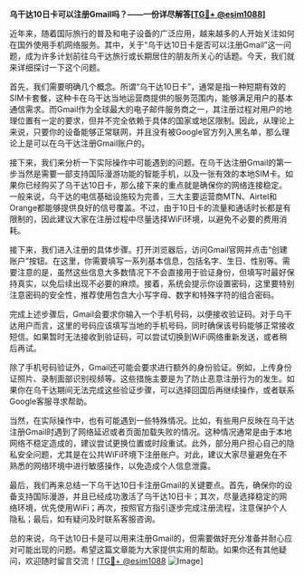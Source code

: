 **乌干达10日卡可以注册Gmail吗？——一份详尽解答[[TG💪+ @esim1088](https://t.me/s/esim1088)]**

近年来，随着国际旅行的普及和电子设备的广泛应用，越来越多的人开始关注如何在国外使用手机网络服务。其中，关于“乌干达10日卡是否可以注册Gmail”这一问题，成为许多计划前往乌干达旅行或长期居住的朋友所关心的话题。今天，我们就来详细探讨一下这个问题。

首先，我们需要明确几个概念。所谓“乌干达10日卡”，通常是指一种短期有效的SIM卡套餐，这种卡在乌干达当地运营商提供的服务范围内，能够满足用户的基本通信需求。而Gmail作为全球最大的电子邮件服务商之一，其注册过程对用户的地理位置有一定的要求，但并不完全依赖于具体的国家或地区限制。因此，从理论上来说，只要你的设备能够正常联网，并且没有被Google官方列入黑名单，那么理论上是可以在乌干达注册Gmail账户的。

接下来，我们来分析一下实际操作中可能遇到的问题。在乌干达注册Gmail的第一步当然是需要一部支持国际漫游功能的智能手机，以及一张有效的本地SIM卡。如果你已经购买了乌干达10日卡，那么接下来的重点就是确保你的网络连接稳定。一般来说，乌干达的电信基础设施较为完善，三大主要运营商MTN、Airtel和Orange都能够提供良好的信号覆盖。不过，由于10日卡的流量和通话时长都是有限制的，因此建议大家在注册过程中尽量选择WiFi环境，以避免不必要的费用消耗。

接下来，我们进入注册的具体步骤。打开浏览器后，访问Gmail官网并点击“创建账户”按钮。在这里，你需要填写一系列基本信息，包括名字、生日、性别等。需要注意的是，虽然这些信息大多数情况下不会直接用于验证身份，但填写时最好保持真实，以免后续出现不必要的麻烦。接着，系统会提示你设置密码，这里要特别注意密码的安全性，推荐使用包含大小写字母、数字和特殊字符的组合密码。

完成上述步骤后，Gmail会要求你输入一个手机号码，以便接收验证码。对于乌干达用户而言，这里的号码应该填写当地的手机号码，同时确保该号码能够正常接收短信。如果暂时无法接收到验证码，可以尝试切换到WiFi网络重新发送，或者稍后再试。

除了手机号码验证外，Gmail还可能会要求进行额外的身份验证。例如，上传身份证照片、录制面部识别视频等。这些措施主要是为了防止恶意注册行为的发生。如果你在乌干达期间无法完成这些验证步骤，可以选择回国后再继续操作，或者联系Google客服寻求帮助。

当然，在实际操作中，也有可能遇到一些特殊情况。比如，有些用户反映在乌干达注册Gmail时遇到了网络延迟或者页面加载失败的情况。这种情况通常是由于本地网络不稳定造成的，建议尝试更换位置或时段重试。此外，部分用户担心自己的隐私安全问题，尤其是在公共WiFi环境下注册账户。对此，建议大家尽量避免在不熟悉的网络环境中进行敏感操作，以免造成个人信息泄露。

最后，我们再来总结一下乌干达10日卡注册Gmail的关键要点。首先，确保你的设备支持国际漫游，并且已经成功激活了乌干达10日卡；其次，尽量选择稳定的网络环境，优先使用WiFi；再次，按照官方指引逐步完成注册流程，注意保护个人隐私；最后，如有疑问及时联系客服咨询。

总的来说，乌干达10日卡是可以用来注册Gmail的，但需要做好充分准备并耐心应对可能出现的问题。希望这篇文章能为大家提供实用的帮助。如果你还有其他疑问，欢迎随时留言交流！[[TG💪+ @esim1088](https://t.me/s/esim1088) ![Image](https://i.postimg.cc/4NQfJmqS/Snipaste-2025-05-13-00-14-12.png)]